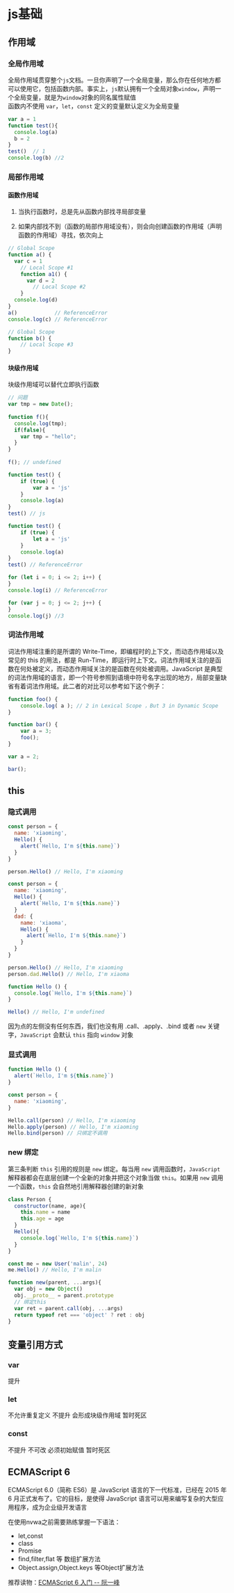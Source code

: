 # js基础

## 作用域

### 全局作用域

全局作用域贯穿整个`js`文档。一旦你声明了一个全局变量，那么你在任何地方都可以使用它，包括函数内部。事实上，`js`默认拥有一个全局对象`window`，声明一个全局变量，就是为`window`对象的同名属性赋值  
函数内不使用 `var`，`let`，`const` 定义的变量默认定义为全局变量

```js
var a = 1
function test(){
  console.log(a)
  b = 2
}
test()  // 1
console.log(b) //2
```

### 局部作用域

#### 函数作用域

1. 当执行函数时，总是先从函数内部找寻局部变量

2. 如果内部找不到（函数的局部作用域没有），则会向创建函数的作用域（声明函数的作用域）寻找，依次向上

```js
// Global Scope
function a() {
  var c = 1
    // Local Scope #1
    function a1() {
      var d = 2
        // Local Scope #2
    }
  console.log(d)
}
a()            // ReferenceError
console.log(c) // ReferenceError

// Global Scope
function b() {
    // Local Scope #3
}
```

#### 块级作用域

块级作用域可以替代立即执行函数

```js
// 问题
var tmp = new Date();
 
function f(){
  console.log(tmp);
  if(false){
    var tmp = "hello";
  }
}
 
f(); // undefined

function test() {
    if (true) {
        var a = 'js'
    }
    console.log(a)
}
test() // js
```

```js
function test() {
    if (true) {
        let a = 'js'
    }
    console.log(a)
}
test() // ReferenceError
```

```js
for (let i = 0; i <= 2; i++) {
}
console.log(i) // ReferenceError
```

```js
for (var j = 0; j <= 2; j++) {
}
console.log(j) //3
```

### 词法作用域

词法作用域注重的是所谓的 Write-Time，即编程时的上下文，而动态作用域以及常见的 this 的用法，都是 Run-Time，即运行时上下文。词法作用域关注的是函数在何处被定义，而动态作用域关注的是函数在何处被调用。JavaScript 是典型的词法作用域的语言，即一个符号参照到语境中符号名字出现的地方，局部变量缺省有着词法作用域。此二者的对比可以参考如下这个例子：

```js
function foo() {
    console.log( a ); // 2 in Lexical Scope ，But 3 in Dynamic Scope
}

function bar() {
    var a = 3;
    foo();
}

var a = 2;

bar();
```

## this

### 隐式调用

```js
const person = {
  name: 'xiaoming',
  Hello() {
    alert(`Hello, I'm ${this.name}`)
  }
}

person.Hello() // Hello, I'm xiaoming
```

```js
const person = {
  name: 'xiaoming',
  Hello() {
    alert(`Hello, I'm ${this.name}`)
  }
  dad: {
    name: 'xiaoma',
    Hello() {
      alert(`Hello, I'm ${this.name}`)
    }
  }
}

person.Hello() // Hello, I'm xiaoming
person.dad.Hello() // Hello, I'm xiaoma
```

```js
function Hello () {
  console.log(`Hello, I'm ${this.name}`)
}

Hello() // Hello, I'm undefined
```

因为点的左侧没有任何东西，我们也没有用 .call、.apply、.bind 或者 `new` 关键字，`JavaScript` 会默认 `this` 指向 `window` 对象

### 显式调用

```js
function Hello () {
  alert(`Hello, I'm ${this.name}`)
}

const person = {
  name: 'xiaoming',
}

Hello.call(person) // Hello, I'm xiaoming
Hello.apply(person) // Hello, I'm xiaoming
Hello.bind(person) // 只绑定不调用
```

### new 绑定

第三条判断 `this` 引用的规则是 `new` 绑定。每当用 `new` 调用函数时，`JavaScript` 解释器都会在底层创建一个全新的对象并把这个对象当做 `this`。如果用 `new` 调用一个函数，`this` 会自然地引用解释器创建的新对象

```js
class Person {
  constructor(name, age){
    this.name = name
    this.age = age
  }
  Hello(){
    console.log(`Hello, I'm ${this.name}`)
  }
}

const me = new User('malin', 24)
me.Hello() // Hello, I'm malin
```

```js
function new(parent, ...args){
  var obj = new Object()
  obj.__proto__ = parent.prototype
  // 绑定this
  var ret = parent.call(obj, ...args)
  return typeof ret === 'object' ? ret : obj
}
```

## 变量引用方式

### var

提升

### let

不允许重复定义
不提升
会形成块级作用域
暂时死区

### const

不提升
不可改
必须初始赋值
暂时死区

## ECMAScript 6

ECMAScript 6.0（简称 ES6）是 JavaScript 语言的下一代标准，已经在 2015 年 6 月正式发布了。它的目标，是使得 JavaScript 语言可以用来编写复杂的大型应用程序，成为企业级开发语言

在使用nvwa之前需要熟练掌握一下语法：  

- let,const
- class
- Promise
- find,filter,flat 等 数组扩展方法
- Object.assign,Object.keys 等Object扩展方法

推荐读物：[ECMAScript 6 入门 -- 阮一峰](http://es6.ruanyifeng.com/)
